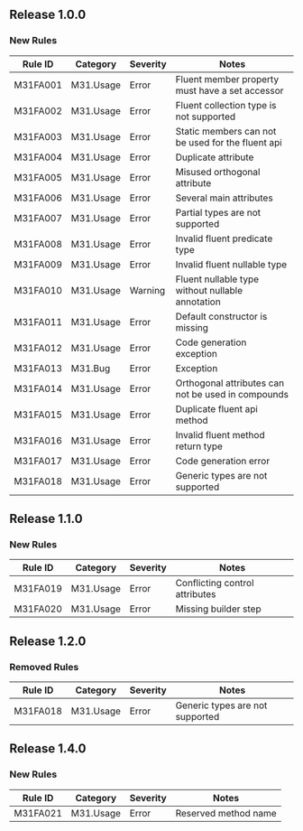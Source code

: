 ## Release 1.0.0

### New Rules

Rule ID | Category | Severity | Notes
--------|----------|----------|-------
M31FA001 | M31.Usage | Error    | Fluent member property must have a set accessor
M31FA002 | M31.Usage | Error    | Fluent collection type is not supported
M31FA003 | M31.Usage | Error    | Static members can not be used for the fluent api
M31FA004 | M31.Usage | Error    | Duplicate attribute
M31FA005 | M31.Usage | Error    | Misused orthogonal attribute
M31FA006 | M31.Usage | Error    | Several main attributes
M31FA007 | M31.Usage | Error    | Partial types are not supported
M31FA008 | M31.Usage | Error    | Invalid fluent predicate type
M31FA009 | M31.Usage | Error    | Invalid fluent nullable type
M31FA010 | M31.Usage | Warning  | Fluent nullable type without nullable annotation
M31FA011 | M31.Usage | Error    | Default constructor is missing
M31FA012 | M31.Usage | Error    | Code generation exception
M31FA013 | M31.Bug   | Error    | Exception
M31FA014 | M31.Usage | Error    | Orthogonal attributes can not be used in compounds
M31FA015 | M31.Usage | Error    | Duplicate fluent api method
M31FA016 | M31.Usage | Error    | Invalid fluent method return type
M31FA017 | M31.Usage | Error    | Code generation error
M31FA018 | M31.Usage | Error    | Generic types are not supported
 

## Release 1.1.0

### New Rules

Rule ID | Category | Severity | Notes
--------|----------|----------|-------
M31FA019 | M31.Usage | Error | Conflicting control attributes
M31FA020 | M31.Usage | Error | Missing builder step


## Release 1.2.0

### Removed Rules

Rule ID | Category | Severity | Notes
--------|----------|----------|-------
M31FA018 | M31.Usage | Error | Generic types are not supported


## Release 1.4.0

### New Rules

Rule ID | Category | Severity | Notes
--------|----------|----------|-------
M31FA021 | M31.Usage | Error | Reserved method name